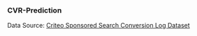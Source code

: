 ### CVR-Prediction

Data Source:  [Criteo Sponsored Search Conversion Log Dataset](https://ailab.criteo.com/criteo-sponsored-search-conversion-log-dataset/)

